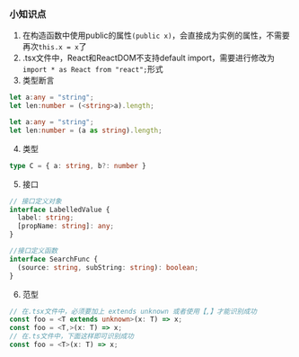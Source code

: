 ### 小知识点
1. 在构造函数中使用public的属性```(public x)```，会直接成为实例的属性，不需要再次```this.x = x```了
2. .tsx文件中，React和ReactDOM不支持default import，需要进行修改为```import * as React from "react";```形式
3. 类型断言
```ts
let a:any = "string";
let len:number = (<string>a).length;

let a:any = "string";
let len:number = (a as string).length;
```

4. 类型
```ts
type C = { a: string, b?: number }
```
5. 接口
```ts
// 接口定义对象
interface LabelledValue {
  label: string;
  [propName: string]: any;
}

//接口定义函数
interface SearchFunc {
  (source: string, subString: string): boolean;
}
```
6. 范型
```ts
// 在.tsx文件中，必须要加上 extends unknown 或者使用【,】才能识别成功
const foo = <T extends unknown>(x: T) => x;
const foo = <T,>(x: T) => x;
// 在.ts文件中，下面这样即可识别成功
const foo = <T>(x: T) => x;
```